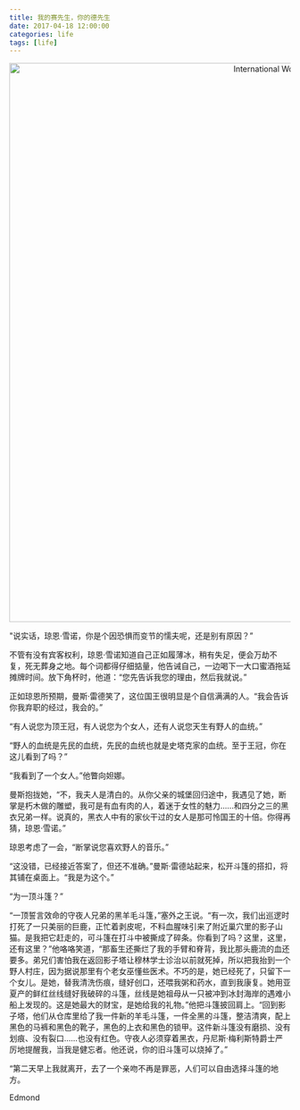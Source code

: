 ```yaml
---
title: 我的赛先生，你的德先生
date: 2017-04-18 12:00:00
categories: life
tags: [life]
---
```


<div align="center">    
    <img src="https://c1.staticflickr.com/3/2916/34072624476_4e19464509_b.jpg" width = "1000" alt="International Women's Day 2015" align=center title="" />
</div>

<!-- more -->

"说实话，琼恩·雪诺，你是个因恐惧而变节的懦夫呢，还是别有原因？”

不管有没有宾客权利，琼恩·雪诺知道自己正如履薄冰，稍有失足，便会万劫不复，死无葬身之地。每个词都得仔细掂量，他告诫自己，一边喝下一大口蜜酒拖延摊牌时间。放下角杯时，他道：“您先告诉我您的理由，然后我就说。”

正如琼恩所预期，曼斯·雷德笑了，这位国王很明显是个自信满满的人。“我会告诉你我弃职的经过，我会的。”

“有人说您为顶王冠，有人说您为个女人，还有人说您天生有野人的血统。”

“野人的血统是先民的血统，先民的血统也就是史塔克家的血统。至于王冠，你在这儿看到了吗？”

“我看到了一个女人。”他瞥向妲娜。

曼斯抱拢她，“不，我夫人是清白的。从你父亲的城堡回归途中，我遇见了她，断掌是朽木做的雕塑，我可是有血有肉的人，着迷于女性的魅力……和四分之三的黑衣兄弟一样。说真的，黑衣人中有的家伙干过的女人是那可怜国王的十倍。你得再猜，琼恩·雪诺。”

琼恩考虑了一会，“断掌说您喜欢野人的音乐。”

“这没错，已经接近答案了，但还不准确。”曼斯·雷德站起来，松开斗篷的搭扣，将其铺在桌面上。“我是为这个。”

“为一顶斗篷？”

“一顶誓言效命的守夜人兄弟的黑羊毛斗篷，”塞外之王说。“有一次，我们出巡逻时打死了一只美丽的巨鹿，正忙着剥皮呢，不料血腥味引来了附近巢穴里的影子山猫。是我把它赶走的，可斗篷在打斗中被撕成了碎条。你看到了吗？这里，这里，还有这里？”他咯咯笑道，“那畜生还撕烂了我的手臂和脊背，我比那头鹿流的血还要多。弟兄们害怕我在返回影子塔让穆林学士诊治以前就死掉，所以把我抬到一个野人村庄，因为据说那里有个老女巫懂些医术。不巧的是，她已经死了，只留下一个女儿。是她，替我清洗伤痕，缝好创口，还喂我粥和药水，直到我康复。她用亚夏产的鲜红丝线缝好我破碎的斗篷，丝线是她祖母从一只被冲到冰封海岸的遇难小船上发现的。这是她最大的财宝，是她给我的礼物。”他把斗篷披回肩上。“回到影子塔，他们从仓库里给了我一件新的羊毛斗篷，一件全黑的斗篷，整洁清爽，配上黑色的马裤和黑色的靴子，黑色的上衣和黑色的锁甲。这件新斗篷没有磨损、没有划痕、没有裂口……也没有红色。守夜人必须穿着黑衣，丹尼斯·梅利斯特爵士严厉地提醒我，当我是健忘者。他还说，你的旧斗篷可以烧掉了。”

“第二天早上我就离开，去了一个亲吻不再是罪恶，人们可以自由选择斗篷的地方。


Edmond
